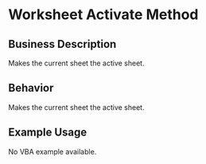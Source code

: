 # Worksheet Activate Method

## Business Description
Makes the current sheet the active sheet.

## Behavior
Makes the current sheet the active sheet.

## Example Usage
No VBA example available.